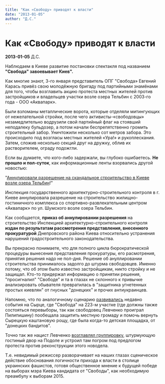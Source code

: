 ```yaml
---
title: "Как «Свободу» приводят к власти"
date: "2013-01-05"
author: "Д.С."
---
```


# Как «Свободу» приводят к власти

**2013-01-05** Д.С.

Наблюдаем в Киеве развитие постановки спектакля под названием **"Свобода" завоевывает Киев".**

Как многие знают, 3-го января представитель ОПГ "Свобода» Евгений Карась привёз свою молодёжную бригаду под партийными знамёнами для того, чтобы возглавить акцию протеста местных жителей против застройщиков и владельцев участки возле озера Тельбин с 2003-го года - ООО «Аквапарк».

Были взломаны металлические ворота, которые отделяли митингующих от нежелательной стройки, после чего активисты-«свободовцы» незамедлительно водрузили свой партийный флаг на стоявший неподалеку бульдозер, а потом начали беспрепятственно громить строительный забор. Уничтожили несколько сот метров забора. Это происходило под возгласы местных жителей «Ура!» и рукоплескания. Затем, сложив несколько секций друг на дружку, облив их растворителем, ограду подожгли.

Если вы думаете, что кого-либо задержали, вы глубоко ошибаетесь. **Не прошло и пол-суток**, как информационные ленты взорвались другой новостью:

"[Аннулировали разрешение на скандальное строительство в Киеве возле озера Тельбин](http://www.unian.net/news/545158-razreshenie-na-skandalnoe-stroitelstvo-vozle-ozera-telbin-annulirovali.html)!"

Инспекция государственного архитектурно-строительного контроля в г. Киеве аннулировала разрешение на строительство жилищно-гостиничного комплекса со спортивно-развлекательным центром «Аквапарк» по ул. Шумского возле озера Тельбин.

Как сообщается, **приказ об аннулировании разрешения** на строительство Инспекцией архитектурно-строительного контроля **издан по результатам рассмотрения представления, внесенного прокуратурой** Днепровского района Киева относительно устранения нарушений градостроительного законодательства.

Вы прекрасно понимаете, что для полного цикла бюрократической процедуры вынесения представления прокуратуры, его расмотрения, принятия решения надо не пол-дня. Решение об ануллировании строительства принималось задолго до штурма свободовцев. Именно потому, что об этом было известно застройщикам, никто стройку и не защищал. Кто-то придержал информацию о принятии решения, "просигналил" "Свободе" и та в глазах не склонного к привычке анализировать обывателя превратилась в "защитника угнетенных простых киевлян" от гнусных "донецких" и прочих антиукраинцев.

Напомню, что по аналогичному сценарию [развивались](http://varjag-2007.livejournal.com/4088967.html) недавно события на Сырце, где "Свобода" на 223-м участке (где должны также состояться перевыборы, так как свободовец Левченко проиграл Пилипишину) пообещала защитить местную громаду и помочь вернуть Сырецкую каштановую рощу, где была когда-то детская площадка, от "донецких бандитов".

Точно так же нацист Левченко [возглавлял группировку](http://varjag-2007.livejournal.com/4157769.html), штурмующую гостиный двор на Подоле и устроил там погром под предлогом протеста против реконструкции этого новодела.

Т.е. невидимый режиссер разворачивает на наших глазах сценическое действие обоснования логичности прихода к власти в столице украинских фашистов, готовя общественное мнение к будущей победе на выборах мэра Киева кандидата от "Свободы", как необходимую преамбулу к выборам 2015.